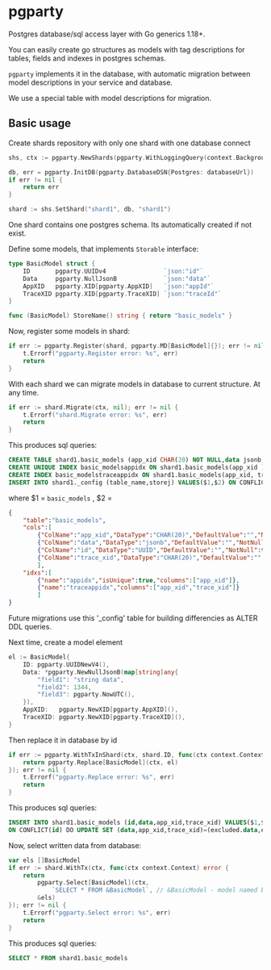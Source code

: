 # pgparty
Postgres database/sql access layer with Go generics 1.18+.

You can easily create go structures as models with tag descriptions for tables, fields and indexes in postgres schemas.

`pgparty` implements it in the database, with automatic migration between model descriptions in your service and database. 

We use a special table with model descriptions for migration.

## Basic usage

Create shards repository with only one shard with one database connect
```go
shs, ctx := pgparty.NewShards(pgparty.WithLoggingQuery(context.Background()))

db, err = pgparty.InitDB(pgparty.DatabaseDSN{Postgres: databaseUrl})
if err != nil {
    return err
}

shard := shs.SetShard("shard1", db, "shard1")
```

One shard contains one postgres schema. Its automatically created if not exist.

Define some models, that implements `Storable` interface:
```go
type BasicModel struct {
	ID       pgparty.UUIDv4                `json:"id"`
	Data     pgparty.NullJsonB             `json:"data"`
	AppXID   pgparty.XID[pgparty.AppXID]   `json:"appId"`
	TraceXID pgparty.XID[pgparty.TraceXID] `json:"traceId"`
}

func (BasicModel) StoreName() string { return "basic_models" }
```

Now, register some models in shard:
```go
if err := pgparty.Register(shard, pgparty.MD[BasicModel]{}); err != nil {
    t.Errorf("pgparty.Register error: %s", err)
    return
}
```

With each shard we can migrate models in database to current structure. At any time.
```go
if err := shard.Migrate(ctx, nil); err != nil {
    t.Errorf("shard.Migrate error: %s", err)
    return
}
```

This produces sql queries:
```sql
CREATE TABLE shard1.basic_models (app_xid CHAR(20) NOT NULL,data jsonb,id UUID NOT NULL,trace_xid CHAR(20) NOT NULL,PRIMARY KEY (id))
CREATE UNIQUE INDEX basic_modelsappidx ON shard1.basic_models(app_xid )
CREATE INDEX basic_modelstraceappidx ON shard1.basic_models(app_xid, trace_xid )
INSERT INTO shard1._config (table_name,storej) VALUES($1,$2) ON CONFLICT(table_name) DO UPDATE SET storej=excluded.storej
```
where $1 =  `basic_models` ,
$2 =  
```json
{
    "table":"basic_models",
    "cols":[
        {"ColName":"app_xid","DataType":"CHAR(20)","DefaultValue":"","NotNull":true,"PrimaryKey":false},
        {"ColName":"data","DataType":"jsonb","DefaultValue":"","NotNull":false,"PrimaryKey":false},
        {"ColName":"id","DataType":"UUID","DefaultValue":"","NotNull":true,"PrimaryKey":true},
        {"ColName":"trace_xid","DataType":"CHAR(20)","DefaultValue":"","NotNull":true,"PrimaryKey":false}
        ],
    "idxs":[
        {"name":"appidx","isUnique":true,"columns":["app_xid"]},
        {"name":"traceappidx","columns":["app_xid","trace_xid"]}
        ]
}
```

Future migrations use this '_config' table for building differencies as ALTER DDL queries.

Next time, create a model element
```go
el := BasicModel{
	ID: pgparty.UUIDNewV4(),
	Data: *pgparty.NewNullJsonB(map[string]any{
		"field1": "string data",
		"field2": 1344,
		"field3": pgparty.NowUTC(),
	}),
    AppXID:   pgparty.NewXID[pgparty.AppXID](),
    TraceXID: pgparty.NewXID[pgparty.TraceXID](),
}
```

Then replace it in database by id
```go
if err := pgparty.WithTxInShard(ctx, shard.ID, func(ctx context.Context) error {
    return pgparty.Replace[BasicModel](ctx, el)
}); err != nil {
    t.Errorf("pgparty.Replace error: %s", err)
    return
}
```

This produces sql queries:
```sql
INSERT INTO shard1.basic_models (id,data,app_xid,trace_xid) VALUES($1,$2,$3,$4) 
ON CONFLICT(id) DO UPDATE SET (data,app_xid,trace_xid)=(excluded.data,excluded.app_xid,excluded.trace_xid)
```

Now, select written data from database:
```go
var els []BasicModel
if err := shard.WithTx(ctx, func(ctx context.Context) error {
    return 
        pgparty.Select[BasicModel](ctx, 
            `SELECT * FROM &BasicModel`, // &BasicModel - model named by golang struct type name
        &els)
}); err != nil {
    t.Errorf("pgparty.Select error: %s", err)
    return
}
```

This produces sql queries:
```sql
SELECT * FROM shard1.basic_models
```